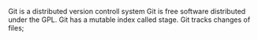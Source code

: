 Git is a distributed version controll system
Git is free software distributed under the GPL.
Git has a mutable index called stage.
Git tracks changes of files;
